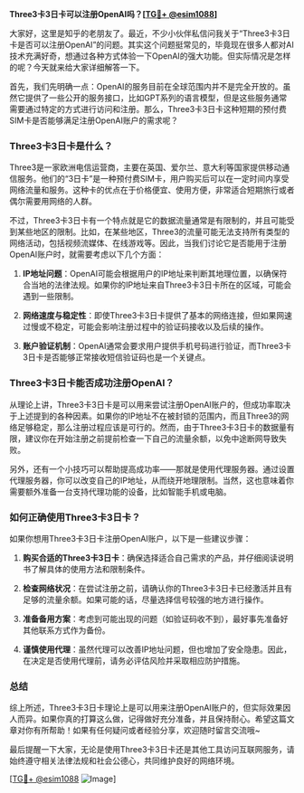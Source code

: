 **Three3卡3日卡可以注册OpenAI吗？[[TG💪+ @esim1088](https://t.me/s/esim1088)]**

大家好，这里是知乎的老朋友了。最近，不少小伙伴私信问我关于“Three3卡3日卡是否可以注册OpenAI”的问题。其实这个问题挺常见的，毕竟现在很多人都对AI技术充满好奇，想通过各种方式体验一下OpenAI的强大功能。但实际情况是怎样的呢？今天就来给大家详细解答一下。

首先，我们先明确一点：OpenAI的服务目前在全球范围内并不是完全开放的。虽然它提供了一些公开的服务接口，比如GPT系列的语言模型，但是这些服务通常需要通过特定的方式进行访问和注册。那么，Three3卡3日卡这种短期的预付费SIM卡是否能够满足注册OpenAI账户的需求呢？

### Three3卡3日卡是什么？

Three3是一家欧洲电信运营商，主要在英国、爱尔兰、意大利等国家提供移动通信服务。他们的“3日卡”是一种预付费SIM卡，用户购买后可以在一定时间内享受网络流量和服务。这种卡的优点在于价格便宜、使用方便，非常适合短期旅行或者偶尔需要用网络的人群。

不过，Three3卡3日卡有一个特点就是它的数据流量通常是有限制的，并且可能受到某些地区的限制。比如，在某些地区，Three3的流量可能无法支持所有类型的网络活动，包括视频流媒体、在线游戏等。因此，当我们讨论它是否能用于注册OpenAI账户时，就需要考虑以下几个方面：

1. **IP地址问题**：OpenAI可能会根据用户的IP地址来判断其地理位置，以确保符合当地的法律法规。如果你的IP地址来自Three3卡3日卡所在的区域，可能会遇到一些限制。
   
2. **网络速度与稳定性**：即使Three3卡3日卡提供了基本的网络连接，但如果网速过慢或不稳定，可能会影响注册过程中的验证码接收以及后续的操作。

3. **账户验证机制**：OpenAI通常会要求用户提供手机号码进行验证，而Three3卡3日卡是否能够正常接收短信验证码也是一个关键点。

### Three3卡3日卡能否成功注册OpenAI？

从理论上讲，Three3卡3日卡是可以用来尝试注册OpenAI账户的，但成功率取决于上述提到的各种因素。如果你的IP地址不在被封锁的范围内，而且Three3的网络足够稳定，那么注册过程应该是可行的。然而，由于Three3卡3日卡的数据量有限，建议你在开始注册之前提前检查一下自己的流量余额，以免中途断网导致失败。

另外，还有一个小技巧可以帮助提高成功率——那就是使用代理服务器。通过设置代理服务器，你可以改变自己的IP地址，从而绕开地理限制。当然，这也意味着你需要额外准备一台支持代理功能的设备，比如智能手机或电脑。

### 如何正确使用Three3卡3日卡？

如果你想用Three3卡3日卡注册OpenAI账户，以下是一些建议步骤：

1. **购买合适的Three3卡3日卡**：确保选择适合自己需求的产品，并仔细阅读说明书了解具体的使用方法和限制条件。

2. **检查网络状况**：在尝试注册之前，请确认你的Three3卡3日卡已经激活并且有足够的流量余额。如果可能的话，尽量选择信号较强的地方进行操作。

3. **准备备用方案**：考虑到可能出现的问题（如验证码收不到），最好事先准备好其他联系方式作为备份。

4. **谨慎使用代理**：虽然代理可以改善IP地址问题，但也增加了安全隐患。因此，在决定是否使用代理前，请务必评估风险并采取相应防护措施。

### 总结

综上所述，Three3卡3日卡理论上是可以用来注册OpenAI账户的，但实际效果因人而异。如果你真的打算这么做，记得做好充分准备，并且保持耐心。希望这篇文章对你有所帮助！如果有任何疑问或者经验分享，欢迎随时留言交流哦~

最后提醒一下大家，无论是使用Three3卡3日卡还是其他工具访问互联网服务，请始终遵守相关法律法规和社会公德心，共同维护良好的网络环境。

[[TG💪+ @esim1088](https://t.me/s/esim1088) ![Image](https://i.postimg.cc/4NQfJmqS/Snipaste-2025-05-13-00-14-12.png)]